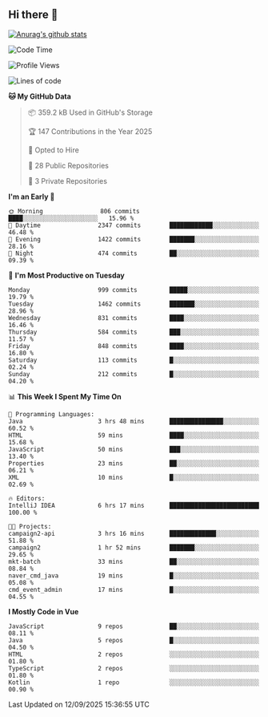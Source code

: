## Hi there 👋

[![Anurag's github stats](https://github-readme-stats.vercel.app/api?username=Songwonseok)](https://github.com/anuraghazra/github-readme-stats)



<!--START_SECTION:waka-->
![Code Time](http://img.shields.io/badge/Code%20Time-3%2C758%20hrs%2050%20mins-blue)

![Profile Views](http://img.shields.io/badge/Profile%20Views-0-blue)

![Lines of code](https://img.shields.io/badge/From%20Hello%20World%20I%27ve%20Written-34.8%20million%20lines%20of%20code-blue)

**🐱 My GitHub Data** 

> 📦 359.2 kB Used in GitHub's Storage 
 > 
> 🏆 147 Contributions in the Year 2025
 > 
> 💼 Opted to Hire
 > 
> 📜 28 Public Repositories 
 > 
> 🔑 3 Private Repositories 
 > 
**I'm an Early 🐤** 

```text
🌞 Morning                806 commits         ████░░░░░░░░░░░░░░░░░░░░░   15.96 % 
🌆 Daytime                2347 commits        ████████████░░░░░░░░░░░░░   46.48 % 
🌃 Evening                1422 commits        ███████░░░░░░░░░░░░░░░░░░   28.16 % 
🌙 Night                  474 commits         ██░░░░░░░░░░░░░░░░░░░░░░░   09.39 % 
```
📅 **I'm Most Productive on Tuesday** 

```text
Monday                   999 commits         █████░░░░░░░░░░░░░░░░░░░░   19.79 % 
Tuesday                  1462 commits        ███████░░░░░░░░░░░░░░░░░░   28.96 % 
Wednesday                831 commits         ████░░░░░░░░░░░░░░░░░░░░░   16.46 % 
Thursday                 584 commits         ███░░░░░░░░░░░░░░░░░░░░░░   11.57 % 
Friday                   848 commits         ████░░░░░░░░░░░░░░░░░░░░░   16.80 % 
Saturday                 113 commits         █░░░░░░░░░░░░░░░░░░░░░░░░   02.24 % 
Sunday                   212 commits         █░░░░░░░░░░░░░░░░░░░░░░░░   04.20 % 
```


📊 **This Week I Spent My Time On** 

```text
💬 Programming Languages: 
Java                     3 hrs 48 mins       ███████████████░░░░░░░░░░   60.52 % 
HTML                     59 mins             ████░░░░░░░░░░░░░░░░░░░░░   15.68 % 
JavaScript               50 mins             ███░░░░░░░░░░░░░░░░░░░░░░   13.40 % 
Properties               23 mins             ██░░░░░░░░░░░░░░░░░░░░░░░   06.21 % 
XML                      10 mins             █░░░░░░░░░░░░░░░░░░░░░░░░   02.69 % 

🔥 Editors: 
IntelliJ IDEA            6 hrs 17 mins       █████████████████████████   100.00 % 

🐱‍💻 Projects: 
campaign2-api            3 hrs 16 mins       █████████████░░░░░░░░░░░░   51.88 % 
campaign2                1 hr 52 mins        ███████░░░░░░░░░░░░░░░░░░   29.65 % 
mkt-batch                33 mins             ██░░░░░░░░░░░░░░░░░░░░░░░   08.84 % 
naver_cmd_java           19 mins             █░░░░░░░░░░░░░░░░░░░░░░░░   05.08 % 
cmd_event_admin          17 mins             █░░░░░░░░░░░░░░░░░░░░░░░░   04.55 % 
```

**I Mostly Code in Vue** 

```text
JavaScript               9 repos             ██░░░░░░░░░░░░░░░░░░░░░░░   08.11 % 
Java                     5 repos             █░░░░░░░░░░░░░░░░░░░░░░░░   04.50 % 
HTML                     2 repos             ░░░░░░░░░░░░░░░░░░░░░░░░░   01.80 % 
TypeScript               2 repos             ░░░░░░░░░░░░░░░░░░░░░░░░░   01.80 % 
Kotlin                   1 repo              ░░░░░░░░░░░░░░░░░░░░░░░░░   00.90 % 
```




 Last Updated on 12/09/2025 15:36:55 UTC
<!--END_SECTION:waka-->

